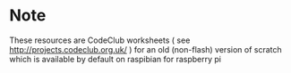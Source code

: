 # Note

These resources are CodeClub worksheets ( see http://projects.codeclub.org.uk/ ) for an old (non-flash) version of scratch which is available by default on raspibian for raspberry pi